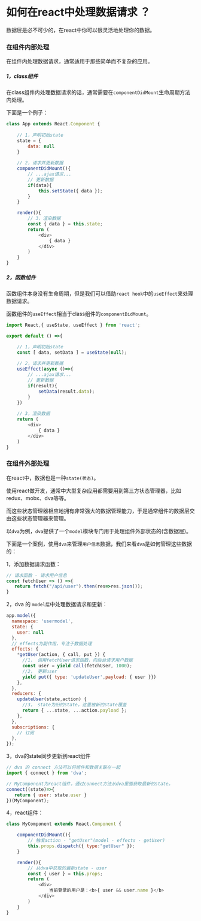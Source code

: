# 如何在react中处理数据请求 ？
数据层是必不可少的，在react中你可以很灵活地处理你的数据。  

### 在组件内部处理
在组件内处理数据请求，通常适用于那些简单而不复杂的应用。   
##### 1，class组件  
在class组件内处理数据请求的话，通常需要在`componentDidMount`生命周期方法内处理。

下面是一个例子：
```js
class App extends React.Component {  
    
    // 1，声明初始state
    state = {
        data: null
    }
    
    // 2，请求并更新数据
    componentDidMount(){
        // ...ajax请求...
        // 更新数据
        if(data){
            this.setState({ data });
        }
    }

    render(){
        // 3，渲染数据
        const { data } = this.state;
        return (
            <div>
                { data }
            </div>
        )
    }
}  
```

##### 2，函数组件    

函数组件本身没有生命周期，但是我们可以借助`react hook`中的`useEffect`来处理数据请求。

函数组件的`useEffect`相当于class组件的`componentDidMount`。
```js
import React,{ useState, useEffect } from 'react';  

export default () =>{     

    // 1，声明初始state
    const [ data, setData ] = useState(null);
    
    // 2，请求并更新数据
    useEffect(async ()=>{
        // ...ajax请求...
        // 更新数据
        if(result){
            setData(result.data);
        }
    })
   
    // 3，渲染数据
    return (
        <div>
            { data }
        </div>
    )
}
```

### 在组件外部处理

在react中，数据也是一种`state(状态)`。

使用react做开发，通常中大型复杂应用都需要用到第三方状态管理器，比如redux、mobx、dva等等。

而这些状态管理器相应地拥有非常强大的数据管理能力，于是通常组件的数据层交由这些状态管理器来管理。

以`dva`为例，`dva`提供了一个`model`模块专门用于处理组件外部状态的(含数据层)。  

下面是一个案例，使用`dva`来管理`用户信息`数据，我们来看`dva`是如何管理这些数据的：  

1，添加数据请求函数：
```js
// 请求函数 - 请求用户信息
const fetchUser => () =>{
   return fetch("/api/user").then(res=>res.json());
}
```
2，dva 的 `model层`中处理数据请求和更新：
```js
app.model({
  namespace: 'usermodel',
  state: {
    user: null
  },
  // effects为副作用，专注于数据处理
  effects: {
    *getUser(action, { call, put }) {
      //1， 调用fetchUser请求函数，向后台请求用户数据
      const user = yield call(fetchUser, 1000);
      //2， 更新user
      yield put({ type: 'updateUser',payload: { user }})
    },
  },
  reducers: {
    updateUser(state,action) {
      //3， state为旧的state，这里被新的state覆盖
      return { ...state, ...action.payload };
    },
  },
  subscriptions: {
    // 订阅
  },
});
```
3，dva的state同步更新到react组件
```js
// dva 的 connect 方法可以将组件和数据关联在一起
import { connect } from 'dva';  

// MyComponent为react组件，通过connect方法从dva里面获取最新的state。
connect((state)=>{
   return { user: state.user }
})(MyComponent);
```

4，react组件：  
```js
class MyComponent extends React.Component {

    componentDidMount(){
        // 触发action - "getUser"(model - effects - getUser)
        this.props.dispatch({ type:"getUser" });
    }

    render(){
        // 从dva中获取的最新state - user
        const { user } = this.props;
        return (
            <div>
                当前登录的用户是：<b>{ user && user.name }</b>
            </div>
        )
    }
}
```
